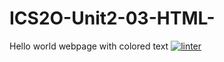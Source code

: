 # ICS2O-Unit2-03-HTML-
Hello world webpage with colored text
[![linter](https://github.com/Marko-Milijevic/ICS2O-Unit2-03-HTML-/workflows/linter/badge.svg)](https://github.com/marketplace/actions/super-linter)
